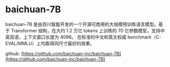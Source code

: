 # baichuan-7B

baichuan-7B 是由百川智能开发的一个开源可商用的大规模预训练语言模型。基于 Transformer 结构，在大约 1.2 万亿 tokens 上训练的
70 亿参数模型，支持中英双语，上下文窗口长度为 4096。
在标准的中文和英文权威 benchmark（C-EVAL/MMLU）上均取得同尺寸最好的效果。

github: [https://github.com/baichuan-inc/baichuan-7B](https://github.com/baichuan-inc/baichuan-7B)